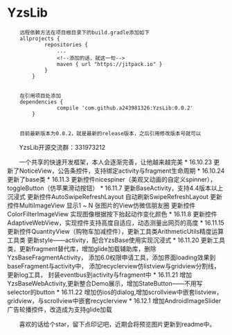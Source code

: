 # YzsLib
       
        远程依赖方法在项目根目录下的build.gradle添加如下
        allprojects {
        		repositories {
        			...
        			<!--添加的话，就这一句-->
        			maven { url "https://jitpack.io" }
        		}
        	}


        在引用项目处添加
        dependencies {
        	        compile 'com.github.a243981326:YzsLib:0.0.2'
        	}
        
        
        目前最新版本为0.0.2，就是最新的release版本，之后引用修改版本号就可以 
        YzsLib开源交流群：331973212
        
        一个共享的快速开发框架，本人会逐渐完善，让他越来越完美
        * 16.10.23 更新了NoticeView，公告条控件，支持绑定activity与fragment生命周期
        * 16.10.24 更新了base类
        * 16.11.3  更新控件nicespiner（美观又动画的自定义spinner），toggleButton（仿苹果滑动按钮）
        * 16.11.7  更新BaseActivity，支持4.4版本以上沉浸式
                   更新控件AutoSwipeRefreshLayout    自动刷新SwipeRefreshLayout
                   更新控件MultiImageView  显示1 ~ N 张图片的View仿微信朋友圈
                   更新控件ColorFilterImageView  实现图像根据按下抬起动作变化颜色
        * 16.11.8  更新控件AdaptiveWebView，实现控件支持高度自适应，动态测量出网页的高度
        * 16.11.15 更新控件QuantityView（购物车加减控件），更新工具类ArithmeticUtils精度运算工具类
                   更新style——activity，配合YzsBase使用实现沉浸式
        * 16.11.20 更新工具类，更新fragment替代库，增加glide加载辅助库，删除YzsBaseFragmentActivity，
                   添加6.0权限申请工具，添加界面loading效果到baseFragment与activity中，
                   添加recyclerview仿listview与gridview分割线，更新log工具，
                   封装eventbus到activity与fragment中
        * 16.11.21 增加YzsBaseWebActivity,更新整合Demo展示，增加StateButton——不用写selector的button
        * 16.11.22 增加仿ios的dialog,增加scrollview中嵌套listview，gridview，与scrollview中嵌套recyclerview
        * 16.12.1  增加AndroidImageSlider广告轮播控件，改造成为支持glide加载
        
        
        喜欢的话给个star，留下点印记吧，近期会将预览图片更新到readme中。
